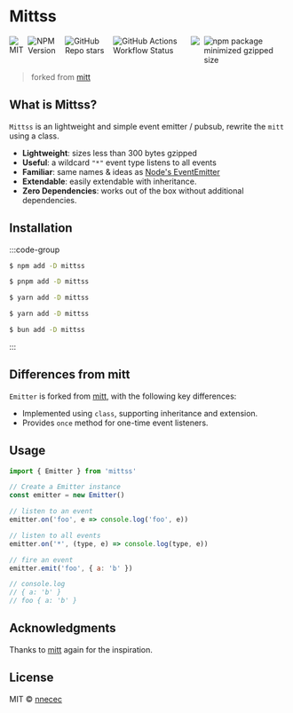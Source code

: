 # Mittss

<div style="display: flex; gap: 8px; margin-top: 16px">
  <img src="https://img.shields.io/npm/l/mittss" alt="MIT" />
  <img src="https://img.shields.io/npm/v/mittss" alt="NPM Version" />
  <img src="https://img.shields.io/github/stars/nnecec/mittss" alt="GitHub Repo stars" />
  <img src="https://img.shields.io/github/actions/workflow/status/nnecec/mittss/ci.yml" alt="GitHub Actions Workflow Status" />
  <a href="https://codecov.io/github/nnecec/mittss">
    <img src="https://codecov.io/github/nnecec/mittss/branch/main/graph/badge.svg?token=ojgghJz3ZZ"/>
  </a>
  <img src="https://img.shields.io/bundlejs/size/mittss" alt="npm package minimized gzipped size" />
</div>

> forked from [mitt](https://github.com/developit/mitt)

## What is Mittss?

`Mittss` is an lightweight and simple event emitter / pubsub, rewrite the `mitt`
using a class.

- **Lightweight**: sizes less than 300 bytes gzipped
- **Useful**: a wildcard `"*"` event type listens to all events
- **Familiar**: same names & ideas as
  [Node's EventEmitter](https://nodejs.org/docs/latest/api/events.html#class-eventemitter)
- **Extendable**: easily extendable with inheritance.
- **Zero Dependencies**: works out of the box without additional dependencies.

## Installation

:::code-group

```sh [npm]
$ npm add -D mittss
```

```sh [pnpm]
$ pnpm add -D mittss
```

```sh [yarn]
$ yarn add -D mittss
```

```sh [yarn (pnp)]
$ yarn add -D mittss
```

```sh [bun]
$ bun add -D mittss
```

:::

## Differences from mitt

`Emitter` is forked from [mitt](https://github.com/developit/mitt), with the
following key differences:

- Implemented using `class`, supporting inheritance and extension.
- Provides `once` method for one-time event listeners.

## Usage

```javascript
import { Emitter } from 'mittss'

// Create a Emitter instance
const emitter = new Emitter()

// listen to an event
emitter.on('foo', e => console.log('foo', e))

// listen to all events
emitter.on('*', (type, e) => console.log(type, e))

// fire an event
emitter.emit('foo', { a: 'b' })

// console.log
// { a: 'b' }
// foo { a: 'b' }
```

## Acknowledgments

Thanks to [mitt](https://github.com/developit/mitt) again for the inspiration.

## License

MIT © [nnecec](https://github.com/nnecec)
